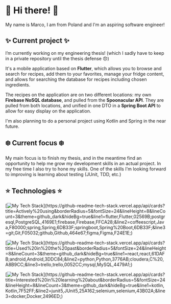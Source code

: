 # 👋 Hi there! 👋

My name is Marco, I am from Poland and I'm an aspiring software engineer!

## ✨ Current project ✨

I’m currently working on my engineering thesis! (which I sadly have to keep in a private repository until the thesis defense 😞)

It's a mobile application based on **Flutter**, which allows you to browse and search for recipes, add them to your favorites, manage your fridge content, and allows for searching the database for recipes including chosen ingredients. 
  
The recipes on the application are on two different locations: my own **Firebase NoSQL database**, and pulled from the **Spoonacular API**. They are pulled from both locations, and unified in one DTO in a **Spring Boot API** to allow for easy display on the application.

I'm also planning to do a personal project using Kotlin and Spring in the near future.

## ❄️ Current focus ❄️
My main focus is to finish my thesis, and in the meantime find an opportunity to help me grow my development skills in an actual project.
In my free time I also try to hone my skills. One of the skills I'm looking forward to improving is learning about testing (JUnit, TDD, etc.)

## ⭐ Technologies ⭐
[![My Tech Stack](https://github-readme-tech-stack.vercel.app/api/cards?title=Actively%20using&borderRadius=5&fontSize=24&lineHeight=8&lineCount=3&theme=github_dark&hideBg=true&line1=flutter,Flutter,02569B;postgresql,PostgreSQL,4169E1;firebase,Firebase,FFCA28;&line2=coffeescript,Java,F80000;spring,Spring,6DB33F;springboot,Spring%20Boot,6DB33F;&line3=git,Git,F05032;github,Github,464e67;figma,Figma,F24E1E;)](https://github-readme-tech-stack.vercel.app/api/cards?title=Actively%20using&borderRadius=5&fontSize=24&lineHeight=8&lineCount=3&theme=github_dark&hideBg=true&line1=flutter,Flutter,02569B;postgresql,PostgreSQL,4169E1;firebase,Firebase,FFCA28;&line2=coffeescript,Java,F80000;spring,Spring,6DB33F;springboot,Spring%20Boot,6DB33F;&line3=git,Git,F05032;github,Github,464e67;figma,Figma,F24E1E;)

[![My Tech Stack](https://github-readme-tech-stack.vercel.app/api/cards?title=Used%20in%20the%20past&borderRadius=5&fontSize=24&lineHeight=8&lineCount=3&theme=github_dark&hideBg=true&line1=react,react,61DAFB;android,Android,3DDC84;&line2=python,Python,3776AB;cloudera,C%20,A8B9CC;&line3=trello,trello,0052CC;mysql,MySQL,4479A1;)](https://github-readme-tech-stack.vercel.app/api/cards?title=Used%20in%20the%20past&borderRadius=5&fontSize=24&lineHeight=8&lineCount=3&theme=github_dark&hideBg=true&line1=react,react,61DAFB;android,Android,3DDC84;&line2=python,Python,3776AB;cloudera,C%20,A8B9CC;&line3=trello,trello,0052CC;mysql,MySQL,4479A1;)

[![My Tech Stack](https://github-readme-tech-stack.vercel.app/api/cards?title=Interested%20in%20learning%20about&borderRadius=5&fontSize=24&lineHeight=8&lineCount=3&theme=github_dark&hideBg=true&line1=kotlin,Kotlin,7F52FF;&line2=junit5,JUnit5,25A162;selenium,selenium,43B02A;&line3=docker,Docker,2496ED;)](https://github-readme-tech-stack.vercel.app/api/cards?title=Interested%20in%20learning%20about&borderRadius=5&fontSize=24&lineHeight=8&lineCount=3&theme=github_dark&hideBg=true&line1=kotlin,Kotlin,7F52FF;&line2=junit5,JUnit5,25A162;selenium,selenium,43B02A;&line3=docker,Docker,2496ED;)
